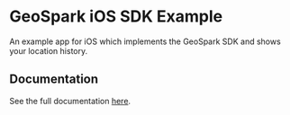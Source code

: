 # GeoSpark iOS SDK Example

An example app for iOS which implements the GeoSpark SDK and shows your location history.


## Documentation

See the full documentation [here](https://geospark.co/docs/ios).
